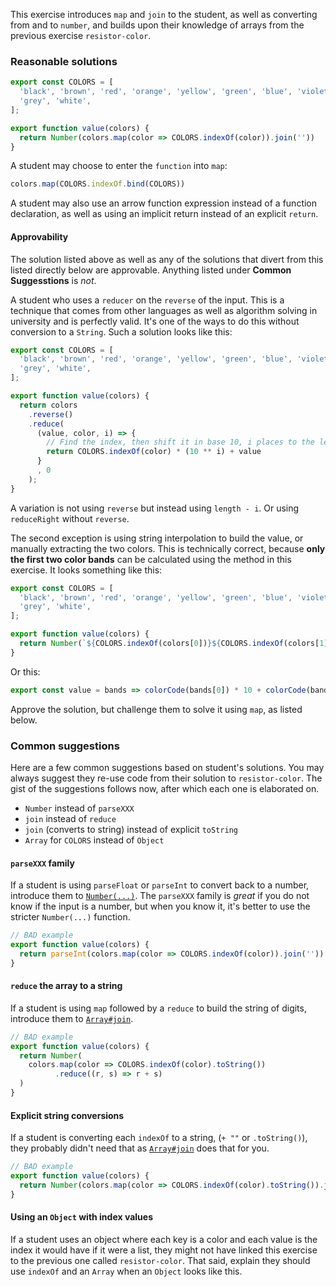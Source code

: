 This exercise introduces `map` and `join` to the student, as well as converting from and to `number`, and builds upon
their knowledge of arrays from the previous exercise `resistor-color`.

### Reasonable solutions

```javascript
export const COLORS = [
  'black', 'brown', 'red', 'orange', 'yellow', 'green', 'blue', 'violet',
  'grey', 'white',
];

export function value(colors) {
  return Number(colors.map(color => COLORS.indexOf(color)).join(''))
}
```

A student may choose to enter the `function` into `map`:

```javascript
colors.map(COLORS.indexOf.bind(COLORS))
```

A student may also use an arrow function expression instead of a function declaration, as well as using an
implicit return instead of an explicit `return`.

#### Approvability

The solution listed above as well as any of the solutions that divert from this listed directly below are
approvable. Anything listed under **Common Suggesstions** is _not_.

A student who uses a `reducer` on the `reverse` of the input. This is a technique that comes from other languages
as well as algorithm solving in university and is perfectly valid. It's one of the ways to do this without 
conversion to a `String`. Such a solution looks like this:

```javascript
export const COLORS = [
  'black', 'brown', 'red', 'orange', 'yellow', 'green', 'blue', 'violet',
  'grey', 'white',
];

export function value(colors) {
  return colors
    .reverse()
    .reduce(
      (value, color, i) => {
        // Find the index, then shift it in base 10, i places to the left
        return COLORS.indexOf(color) * (10 ** i) + value
      }
      , 0
    );
}
```

A variation is not using `reverse` but instead using `length - i`. Or using `reduceRight` without `reverse`.

The second exception is using string interpolation to build the value, or manually extracting the two colors. 
This is technically correct, because **only the first two color bands** can be calculated using the method in
this exercise. It looks something like this:

```javascript
export const COLORS = [
  'black', 'brown', 'red', 'orange', 'yellow', 'green', 'blue', 'violet',
  'grey', 'white',
];

export function value(colors) {
  return Number(`${COLORS.indexOf(colors[0])}${COLORS.indexOf(colors[1])}`)
}
```

Or this:

```javascript
export const value = bands => colorCode(bands[0]) * 10 + colorCode(bands[1])
```

Approve the solution, but challenge them to solve it using `map`, as listed below.

### Common suggestions

Here are a few common suggestions based on student's solutions. You may always suggest they re-use code from 
their solution to `resistor-color`. The gist of the suggestions follows now, after which each one is 
elaborated on.

- `Number` instead of `parseXXX`
- `join` instead of `reduce`
- `join` (converts to string) instead of explicit `toString`
- `Array` for `COLORS` instead of `Object`

#### `parseXXX` family

If a student is using `parseFloat` or `parseInt` to convert back to a number, introduce them to [`Number(...)`](https://developer.mozilla.org/en-US/docs/Web/JavaScript/Reference/Global_Objects/Number#Using_Number_to_convert_a_Date_object).
The `parseXXX` family is _great_ if you do not know if the input is a number, but when you know it, it's better to use
the stricter `Number(...)` function.

```javascript
// BAD example
export function value(colors) {
  return parseInt(colors.map(color => COLORS.indexOf(color)).join(''))
}
```

#### `reduce` the array to a string

If a student is using `map` followed by a `reduce` to build the string of digits, introduce them to [`Array#join`](https://developer.mozilla.org/en-US/docs/Web/JavaScript/Reference/Global_Objects/Array/join).

```javascript
// BAD example
export function value(colors) {
  return Number(
    colors.map(color => COLORS.indexOf(color).toString())
          .reduce((r, s) => r + s)
  )
}
```
#### Explicit string conversions

If a student is converting each `indexOf` to a string, (`+ ""` or `.toString()`), they probably didn't need that as
[`Array#join`](https://developer.mozilla.org/en-US/docs/Web/JavaScript/Reference/Global_Objects/Array/join) does that
for you.

```javascript
// BAD example
export function value(colors) {
  return Number(colors.map(color => COLORS.indexOf(color).toString()).join(''))
}
```
#### Using an `Object` with index values

If a student uses an object where each key is a color and each value is the index it would have if it were a list, they
might not have linked this exercise to the previous one called `resistor-color`. That said, explain they should use
`indexOf` and an `Array` when an `Object` looks like this.

